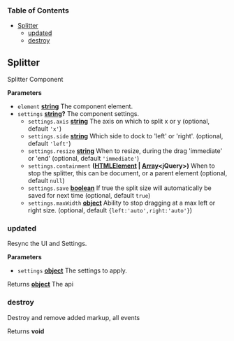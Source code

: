 <!-- Generated by documentation.js. Update this documentation by updating the source code. -->

### Table of Contents

-   [Splitter][1]
    -   [updated][2]
    -   [destroy][3]

## Splitter

Splitter Component

**Parameters**

-   `element` **[string][4]** The component element.
-   `settings` **[string][4]?** The component settings.
    -   `settings.axis` **[string][4]** The axis on which to split x or y (optional, default `'x'`)
    -   `settings.side` **[string][4]** Which side to dock to 'left' or 'right'. (optional, default `'left'`)
    -   `settings.resize` **[string][4]** When to resize, during the drag 'immediate' or 'end' (optional, default `'immediate'`)
    -   `settings.containment` **([HTMLElement][5] \| [Array][6]&lt;jQuery>)** When to stop the splitter, this can be document, or a parent element (optional, default `null`)
    -   `settings.save` **[boolean][7]** If true the split size will automatically be saved for next time (optional, default `true`)
    -   `settings.maxWidth` **[object][8]** Ability to stop dragging at a max left or right size. (optional, default `{left:'auto',right:'auto'}`)

### updated

Resync the UI and Settings.

**Parameters**

-   `settings` **[object][8]** The settings to apply.

Returns **[object][8]** The api

### destroy

Destroy and remove added markup, all events

Returns **void** 

[1]: #splitter

[2]: #updated

[3]: #destroy

[4]: https://developer.mozilla.org/docs/Web/JavaScript/Reference/Global_Objects/String

[5]: https://developer.mozilla.org/docs/Web/HTML/Element

[6]: https://developer.mozilla.org/docs/Web/JavaScript/Reference/Global_Objects/Array

[7]: https://developer.mozilla.org/docs/Web/JavaScript/Reference/Global_Objects/Boolean

[8]: https://developer.mozilla.org/docs/Web/JavaScript/Reference/Global_Objects/Object
